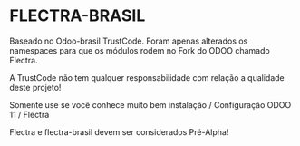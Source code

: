 FLECTRA-BRASIL
==============

Baseado no Odoo-brasil TrustCode. Foram apenas alterados os namespaces para que os módulos rodem no Fork do ODOO chamado Flectra.

A TrustCode não tem qualquer responsabilidade com relação a qualidade deste projeto!

Somente use se você conhece muito bem instalação / Configuração ODOO 11 / Flectra

Flectra e flectra-brasil devem ser considerados Pré-Alpha!

